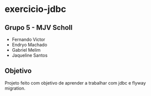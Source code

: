# exercicio-jdbc

## Grupo 5 - MJV Scholl
* Fernando Victor
* Endryo Machado
* Gabriel Melim
* Jaqueline Santos

## Objetivo
 Projeto feito com objetivo de aprender a trabalhar com jdbc e flyway migration.